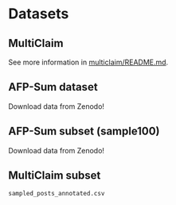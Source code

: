# Datasets

## MultiClaim

See more information in [multiclaim/README.md](multiclaim/README.md).

## AFP-Sum dataset

Download data from Zenodo!

## AFP-Sum subset (sample100)

Download data from Zenodo!

## MultiClaim subset

`sampled_posts_annotated.csv`
